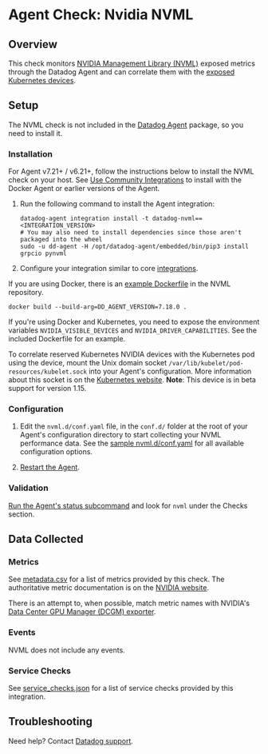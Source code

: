# Agent Check: Nvidia NVML

## Overview

This check monitors [NVIDIA Management Library (NVML)][1] exposed metrics through the Datadog Agent and can correlate them with the [exposed Kubernetes devices][12].

## Setup

The NVML check is not included in the [Datadog Agent][2] package, so you need to install it.

### Installation

For Agent v7.21+ / v6.21+, follow the instructions below to install the NVML check on your host. See [Use Community Integrations][3] to install with the Docker Agent or earlier versions of the Agent.

1. Run the following command to install the Agent integration:

   ```shell
   datadog-agent integration install -t datadog-nvml==<INTEGRATION_VERSION>
   # You may also need to install dependencies since those aren't packaged into the wheel
   sudo -u dd-agent -H /opt/datadog-agent/embedded/bin/pip3 install grpcio pynvml
   ```

2. Configure your integration similar to core [integrations][4].

If you are using Docker, there is an [example Dockerfile][15] in the NVML repository.

   ```shell
   docker build --build-arg=DD_AGENT_VERSION=7.18.0 .
   ```

If you're using Docker and Kubernetes, you need to expose the environment variables `NVIDIA_VISIBLE_DEVICES` and `NVIDIA_DRIVER_CAPABILITIES`. See the included Dockerfile for an example.

To correlate reserved Kubernetes NVIDIA devices with the Kubernetes pod using the device, mount the Unix domain socket `/var/lib/kubelet/pod-resources/kubelet.sock` into your Agent's configuration. More information about this socket is on the [Kubernetes website][12]. **Note**: This device is in beta support for version 1.15.

### Configuration

1. Edit the `nvml.d/conf.yaml` file, in the `conf.d/` folder at the root of your Agent's configuration directory to start collecting your NVML performance data. See the [sample nvml.d/conf.yaml][7] for all available configuration options.

2. [Restart the Agent][8].

### Validation

[Run the Agent's status subcommand][9] and look for `nvml` under the Checks section.

## Data Collected

### Metrics

See [metadata.csv][10] for a list of metrics provided by this check. The authoritative metric documentation is on the [NVIDIA website][13].

There is an attempt to, when possible, match metric names with NVIDIA's [Data Center GPU Manager (DCGM) exporter][14].

### Events

NVML does not include any events.

### Service Checks

See [service_checks.json][16] for a list of service checks provided by this integration.

## Troubleshooting

Need help? Contact [Datadog support][11].


[1]: https://pypi.org/project/pynvml/
[2]: https://app.datadoghq.com/account/settings#agent
[3]: https://docs.datadoghq.com/agent/guide/use-community-integrations/
[4]: https://docs.datadoghq.com/getting_started/integrations/
[7]: https://github.com/DataDog/integrations-extras/blob/master/nvml/datadog_checks/nvml/data/conf.yaml.example
[8]: https://docs.datadoghq.com/agent/guide/agent-commands/#start-stop-and-restart-the-agent
[9]: https://docs.datadoghq.com/agent/guide/agent-commands/#agent-status-and-information
[10]: https://github.com/DataDog/integrations-core/blob/master/nvml/metadata.csv
[11]: https://docs.datadoghq.com/help
[12]: https://kubernetes.io/docs/concepts/extend-kubernetes/compute-storage-net/device-plugins/#monitoring-device-plugin-resources
[13]: https://docs.nvidia.com/deploy/nvml-api/group__nvmlDeviceQueries.html
[14]:https://github.com/NVIDIA/gpu-monitoring-tools/blob/master/exporters/prometheus-dcgm/dcgm-exporter/dcgm-exporter
[15]: https://github.com/DataDog/integrations-extras/blob/master/nvml/tests/Dockerfile
[16]: https://github.com/DataDog/integrations-extras/blob/master/nvml/assets/service_checks.json

